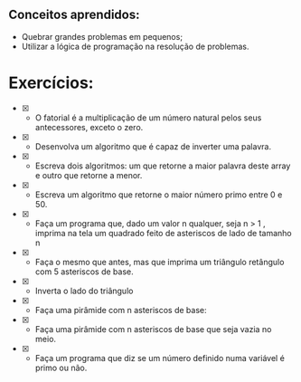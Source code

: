 ## Conceitos aprendidos:

* Quebrar grandes problemas em pequenos;
* Utilizar a lógica de programação na resolução de problemas.


# Exercícios:

- [X] - O fatorial é a multiplicação de um número natural pelos seus antecessores, exceto o zero.
- [X] - Desenvolva um algoritmo que é capaz de inverter uma palavra. 
- [X] - Escreva dois algoritmos: um que retorne a maior palavra deste array e outro que retorne a menor.
- [X] - Escreva um algoritmo que retorne o maior número primo entre 0 e 50.
- [X] - Faça um programa que, dado um valor n qualquer, seja n > 1 , imprima na tela um quadrado feito de asteriscos de lado de tamanho n 
- [X] - Faça o mesmo que antes, mas que imprima um triângulo retângulo com 5 asteriscos de base. 
- [X] - Inverta o lado do triângulo
- [X] - Faça uma pirâmide com n asteriscos de base:
- [X] - Faça uma pirâmide com n asteriscos de base que seja vazia no meio. 
- [X] - Faça um programa que diz se um número definido numa variável é primo ou não.